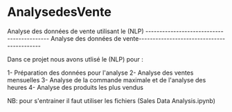 # AnalysedesVente
Analyse des données de vente utilisant le (NLP)
------------------------------------------- Analyse des données de vente-------------------------------------------

Dans ce projet  nous avons utlisé le (NLP) pour :

1- Préparation des données pour l'analyse
2- Analyse des ventes mensuelles
3- Analyse de la commande maximale et de l'analyse des heures
4- Analyse des produits les plus vendus

NB: pour s'entrainer il faut utiliser les fichiers (Sales Data Analysis.ipynb) 
